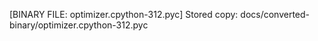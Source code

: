 [BINARY FILE: optimizer.cpython-312.pyc]
Stored copy: docs/converted-binary/optimizer.cpython-312.pyc
